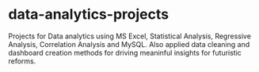 # data-analytics-projects
Projects for Data analytics using MS Excel, Statistical Analysis, Regressive Analysis, Correlation Analysis and MySQL. Also applied data cleaning and dashboard creation methods for driving meaninful insights for futuristic reforms.
